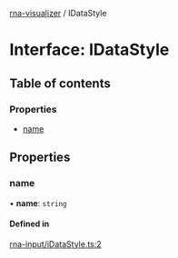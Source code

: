 [rna-visualizer](../README.md) / IDataStyle

# Interface: IDataStyle

## Table of contents

### Properties

- [name](IDataStyle.md#name)

## Properties

### name

• **name**: `string`

#### Defined in

[rna-input/iDataStyle.ts:2](https://github.com/michalhercik/rna-visualizer/blob/f928c9f/lib/src/rna-input/iDataStyle.ts#L2)
